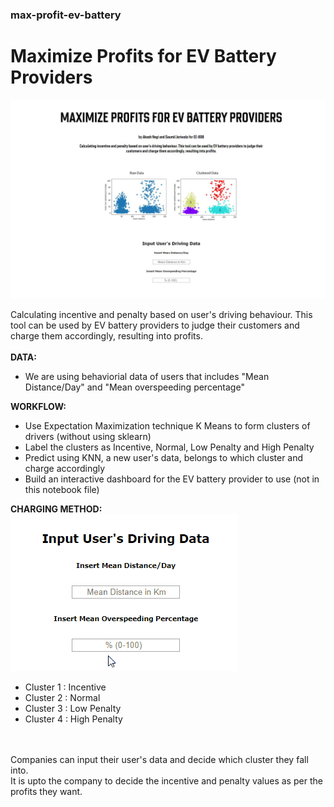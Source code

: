 ### max-profit-ev-battery
# Maximize Profits for EV Battery Providers

![Dashboard](dash_initial.JPG)

Calculating incentive and penalty based on user's driving behaviour. This tool can be used by EV battery providers to judge their customers and charge them accordingly, resulting into profits.
\
\
**DATA:**

- We are using behaviorial data of users that includes "Mean Distance/Day" and "Mean overspeeding percentage"


**WORKFLOW:**

- Use Expectation Maximization technique K Means to form clusters of drivers (without using sklearn)
- Label the clusters as Incentive, Normal, Low Penalty and High Penalty
- Predict using KNN, a new user's data, belongs to which cluster and charge accordingly
- Build an interactive dashboard for the EV battery provider to use (not in this notebook file)


**CHARGING METHOD:**\
![Charging method](input.gif) 
- Cluster 1 : Incentive
- Cluster 2 : Normal
- Cluster 3 : Low Penalty
- Cluster 4 : High Penalty

\
\
Companies can input their user's data and decide which cluster they fall into.\
It is upto the company to decide the incentive and penalty values as per the profits they want.
